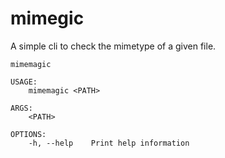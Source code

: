 # mimegic
A simple cli to check the mimetype of a given file.

```
mimemagic

USAGE:
    mimemagic <PATH>

ARGS:
    <PATH>

OPTIONS:
    -h, --help    Print help information
```

